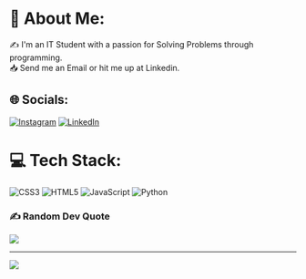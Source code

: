 # 💫 About Me:
✍️ I'm an IT Student with a passion for Solving Problems through programming.<br>📥 Send me an Email or hit me up at Linkedin.


## 🌐 Socials:
[![Instagram](https://img.shields.io/badge/Instagram-%23E4405F.svg?logo=Instagram&logoColor=white)](https://instagram.com/silv4.py) [![LinkedIn](https://img.shields.io/badge/LinkedIn-%230077B5.svg?logo=linkedin&logoColor=white)](https://linkedin.com/in/analuisaasilva) 

# 💻 Tech Stack:
![CSS3](https://img.shields.io/badge/css3-%231572B6.svg?style=for-the-badge&logo=css3&logoColor=white) ![HTML5](https://img.shields.io/badge/html5-%23E34F26.svg?style=for-the-badge&logo=html5&logoColor=white) ![JavaScript](https://img.shields.io/badge/javascript-%23323330.svg?style=for-the-badge&logo=javascript&logoColor=%23F7DF1E) ![Python](https://img.shields.io/badge/python-3670A0?style=for-the-badge&logo=python&logoColor=ffdd54)

### ✍️ Random Dev Quote
![](https://quotes-github-readme.vercel.app/api?type=horizontal&theme=dark)

---
[![](https://visitcount.itsvg.in/api?id=cakeeprogrammer&icon=2&color=12)](https://visitcount.itsvg.in)

<!-- Proudly created with GPRM ( https://gprm.itsvg.in ) -->
